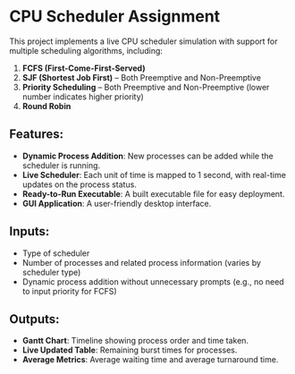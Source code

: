 # CPU Scheduler Assignment

This project implements a live CPU scheduler simulation with support for multiple scheduling algorithms, including:

1. **FCFS (First-Come-First-Served)**
2. **SJF (Shortest Job First)** – Both Preemptive and Non-Preemptive
3. **Priority Scheduling** – Both Preemptive and Non-Preemptive (lower number indicates higher priority)
4. **Round Robin**

## Features:
- **Dynamic Process Addition**: New processes can be added while the scheduler is running.
- **Live Scheduler**: Each unit of time is mapped to 1 second, with real-time updates on the process status.
- **Ready-to-Run Executable**: A built executable file for easy deployment.
- **GUI Application**: A user-friendly desktop interface.
  
## Inputs:
- Type of scheduler
- Number of processes and related process information (varies by scheduler type)
- Dynamic process addition without unnecessary prompts (e.g., no need to input priority for FCFS)

## Outputs:
- **Gantt Chart**: Timeline showing process order and time taken.
- **Live Updated Table**: Remaining burst times for processes.
- **Average Metrics**: Average waiting time and average turnaround time.
